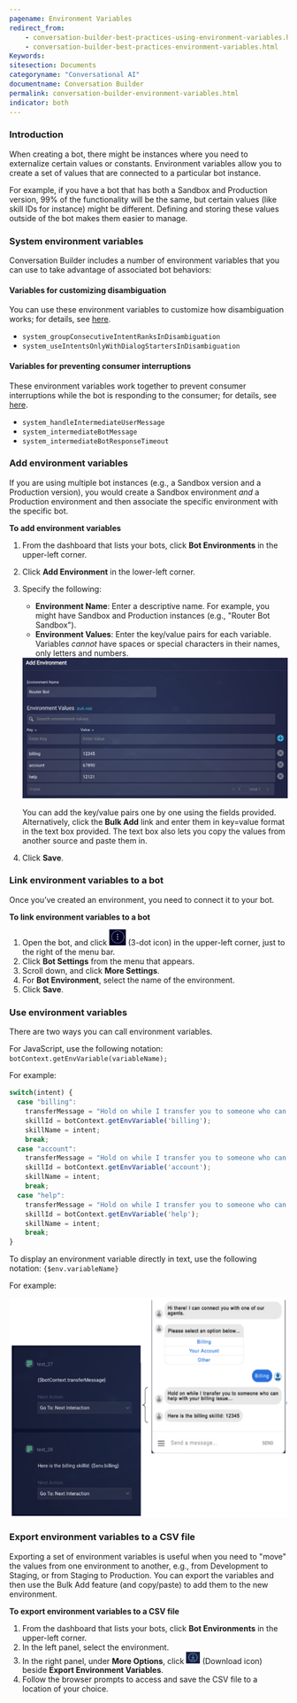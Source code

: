 ```yaml
---
pagename: Environment Variables
redirect_from:  
    - conversation-builder-best-practices-using-environment-variables.html
    - conversation-builder-best-practices-environment-variables.html
Keywords:
sitesection: Documents
categoryname: "Conversational AI"
documentname: Conversation Builder
permalink: conversation-builder-environment-variables.html
indicator: both
---
```


### Introduction

When creating a bot, there might be instances where you need to externalize certain values or constants. Environment variables allow you to create a set of values that are connected to a particular bot instance.

For example, if you have a bot that has both a Sandbox and Production version, 99% of the functionality will be the same, but certain values (like skill IDs for instance) might be different. Defining and storing these values outside of the bot makes them easier to manage.

### System environment variables

Conversation Builder includes a number of environment variables that you can use to take advantage of associated bot behaviors:

#### Variables for customizing disambiguation
You can use these environment variables to customize how disambiguation works; for details, see [here](conversation-builder-dialogs-disambiguation-dialogs.html#customization-points).
- `system_groupConsecutiveIntentRanksInDisambiguation`
- `system_useIntentsOnlyWithDialogStartersInDisambiguation`

#### Variables for preventing consumer interruptions
These environment variables work together to prevent consumer interruptions while the bot is responding to the consumer; for details, see [here](conversation-builder-best-practices-prevent-consumer-interruptions.html).
- `system_handleIntermediateUserMessage`
- `system_intermediateBotMessage`
- `system_intermediateBotResponseTimeout`

### Add environment variables

If you are using multiple bot instances (e.g., a Sandbox version and a Production version), you would create a Sandbox environment *and* a Production environment and then associate the specific environment with the specific bot.

**To add environment variables**

1. From the dashboard that lists your bots, click **Bot Environments** in the upper-left corner.
2. Click **Add Environment** in the lower-left corner.
3. Specify the following:

    * **Environment Name**: Enter a descriptive name. For example, you might have Sandbox and Production instances  (e.g., "Router Bot Sandbox").
    * **Environment Values**: Enter the key/value pairs for each variable. Variables *cannot* have spaces or special characters in their names, only letters and numbers.

    <img class="fancyimage" style="width:700px" src="img/ConvoBuilder/bestPractices/env_1.png">

    You can add the key/value pairs one by one using the fields provided. Alternatively, click the **Bulk Add** link and enter them in key=value format in the text box provided. The text box also lets you copy the values from another source and paste them in.

4. Click **Save**.

### Link environment variables to a bot 

Once you’ve created an environment, you need to connect it to your bot.

**To link environment variables to a bot**

1. Open the bot, and click <img style="width:30px" src="img/ConvoBuilder/icon_ellipsisVertical.png"> (3-dot icon) in the upper-left corner, just to the right of the menu bar.
2. Click **Bot Settings** from the menu that appears.
3. Scroll down, and click **More Settings**.
4. For **Bot Environment**, select the name of the environment.
5. Click **Save**.
 
### Use environment variables

There are two ways you can call environment variables.

For JavaScript, use the following notation: `botContext.getEnvVariable(variableName);`

For example:

```javascript
switch(intent) {
  case "billing":
    transferMessage = "Hold on while I transfer you to someone who can help with your billing";
    skillId = botContext.getEnvVariable('billing');
    skillName = intent;
    break;
  case "account":
    transferMessage = "Hold on while I transfer you to someone who can help with your account";
    skillId = botContext.getEnvVariable('account');
    skillName = intent;
    break;
  case "help":
    transferMessage = "Hold on while I transfer you to someone who can help with your issue";
    skillId = botContext.getEnvVariable('help');
    skillName = intent;
    break;
}
```

To display an environment variable directly in text, use the following notation: `{$env.variableName}`

For example:

<img style="width:700px" src="img/ConvoBuilder/bestPractices/env_6.png">

### Export environment variables to a CSV file

Exporting a set of environment variables is useful when you need to "move" the values from one environment to another, e.g., from Development to Staging, or from Staging to Production. You can export the variables and then use the Bulk Add feature (and copy/paste) to add them to the new environment.

**To export environment variables to a CSV file**

1. From the dashboard that lists your bots, click **Bot Environments** in the upper-left corner.
2. In the left panel, select the environment.
3. In the right panel, under **More Options**, click <img style="width:25px" src="img/ConvoBuilder/icon_envVariables_download.png"> (Download icon) beside **Export Environment Variables**.
4. Follow the browser prompts to access and save the CSV file to a location of your choice.